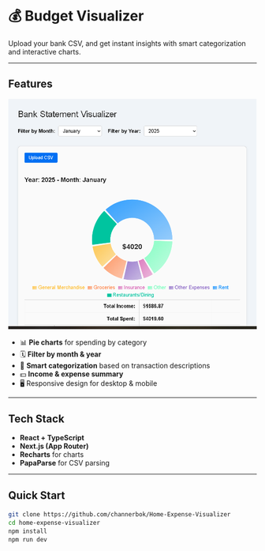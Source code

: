 # 💰 Budget Visualizer

Upload your bank CSV, and get instant insights with smart categorization and interactive charts.  

---

## Features
![Budget Visualizer Screenshot](home-expense-visualizer/upload_menu.png)
- 📊 **Pie charts** for spending by category  
- 🗓️ **Filter by month & year**  
- 🧠 **Smart categorization** based on transaction descriptions  
- 💵 **Income & expense summary**  
- 🖥️ Responsive design for desktop & mobile  

---

## Tech Stack

- **React + TypeScript**  
- **Next.js (App Router)**  
- **Recharts** for charts  
- **PapaParse** for CSV parsing  

---

## Quick Start

```bash
git clone https://github.com/channerbok/Home-Expense-Visualizer
cd home-expense-visualizer
npm install
npm run dev

